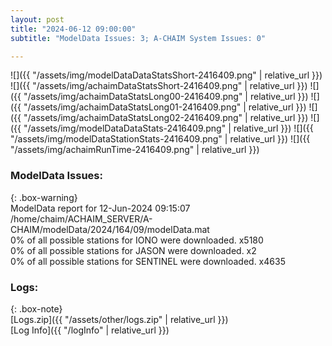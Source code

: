 ```yaml
---
layout: post
title: "2024-06-12 09:00:00"
subtitle: "ModelData Issues: 3; A-CHAIM System Issues: 0"

---
```


![]({{ "/assets/img/modelDataDataStatsShort-2416409.png" | relative_url }})
![]({{ "/assets/img/achaimDataStatsShort-2416409.png" | relative_url }})
![]({{ "/assets/img/achaimDataStatsLong00-2416409.png" | relative_url }})
![]({{ "/assets/img/achaimDataStatsLong01-2416409.png" | relative_url }})
![]({{ "/assets/img/achaimDataStatsLong02-2416409.png" | relative_url }})
![]({{ "/assets/img/modelDataDataStats-2416409.png" | relative_url }})
![]({{ "/assets/img/modelDataStationStats-2416409.png" | relative_url }})
![]({{ "/assets/img/achaimRunTime-2416409.png" | relative_url }})


### ModelData Issues:  
  
{: .box-warning}  
 ModelData report for 12-Jun-2024 09:15:07   
 /home/chaim/ACHAIM_SERVER/A-CHAIM/modelData/2024/164/09/modelData.mat   
 0% of all possible stations for IONO were downloaded. x5180   
 0% of all possible stations for JASON were downloaded. x2   
 0% of all possible stations for SENTINEL were downloaded. x4635   
  


### Logs:  
  
{: .box-note}  
[Logs.zip]({{ "/assets/other/logs.zip" | relative_url }})  
[Log Info]({{ "/logInfo" | relative_url }})  
